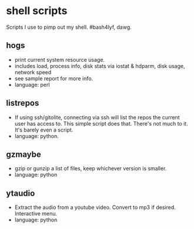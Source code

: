 # shell scripts 
Scripts I use to pimp out my shell. #bash4lyf, dawg. 

## hogs

- print current system resource usage.
- includes load, process info, disk stats via iostat & hdparm, disk usage, network speed
- see sample report for more info.
- language: perl

## listrepos

- If using ssh/gitolite, connecting via ssh will list the repos the current user has access to. This simple script does that.  There's not much to it. It's barely even a script.
- language: python.

## gzmaybe

- gzip or gunzip a list of files, keep whichever version is smaller.
- language: python

## ytaudio
- Extract the audio from a youtube video.  Convert to mp3 if desired.  Interactive menu.
- language: python
